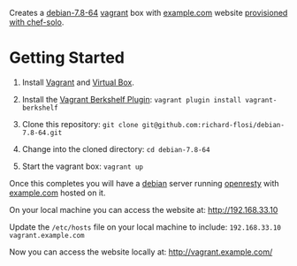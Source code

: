 Creates a [debian-7.8-64](https://atlas.hashicorp.com/puppetlabs/boxes/debian-7.8-64-puppet) [vagrant](https://vagrantup.com) box with [example.com](https://github.com/richard-flosi/example.com) website [provisioned with chef-solo](http://docs.vagrantup.com/v2/provisioning/chef_solo.html).

# Getting Started

1. Install [Vagrant](http://docs.vagrantup.com/v2/installation/) and [Virtual Box](https://www.virtualbox.org/wiki/Downloads).

2. Install the [Vagrant Berkshelf Plugin](http://berkshelf.com/):
`vagrant plugin install vagrant-berkshelf`

3. Clone this repository:
`git clone git@github.com:richard-flosi/debian-7.8-64.git`

4. Change into the cloned directory:
`cd debian-7.8-64`

5. Start the vagrant box:
`vagrant up`

Once this completes you will have a [debian](https://www.debian.org/) server running [openresty](http://openresty.org/) with [example.com](https://github.com/richard-flosi/example.com) hosted on it.

On your local machine you can access the website at: http://192.168.33.10

Update the `/etc/hosts` file on your local machine to include:
`192.168.33.10	vagrant.example.com`

Now you can access the website locally at: http://vagrant.example.com/
